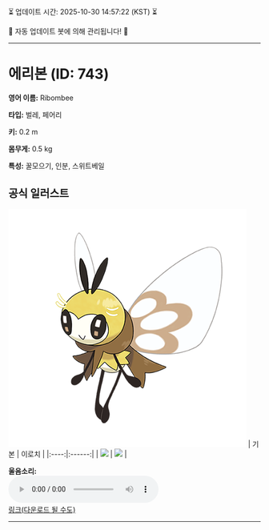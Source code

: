 
⏳ 업데이트 시간: 2025-10-30 14:57:22 (KST) ⏳

🤖 자동 업데이트 봇에 의해 관리됩니다! 🤖

---

# 에리본 (ID: 743)
**영어 이름:** Ribombee

**타입:** 벌레, 페어리

**키:** 0.2 m

**몸무게:** 0.5 kg

**특성:** 꿀모으기, 인분, 스위트베일

## 공식 일러스트
![](https://raw.githubusercontent.com/PokeAPI/sprites/master/sprites/pokemon/other/official-artwork/743.png)
| 기본 | 이로치 |
|:----:|:------:|
| <img src="http://play.pokemonshowdown.com/sprites/ani/ribombee.gif" width="200"> | <img src="http://play.pokemonshowdown.com/sprites/ani-shiny/ribombee.gif" width="200"> |

**울음소리:**<br><audio controls src="https://raw.githubusercontent.com/PokeAPI/cries/main/cries/pokemon/latest/743.ogg"></audio><br> [링크(다운로드 될 수도)](https://raw.githubusercontent.com/PokeAPI/cries/main/cries/pokemon/latest/743.ogg)


---
